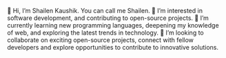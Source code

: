 👋 Hi, I’m Shailen Kaushik. You can call me Shailen.
👀 I’m interested in software development, and contributing to open-source projects.
🌱 I’m currently learning new programming languages, deepening my knowledge of web, and exploring the latest trends in technology.
💞️ I’m looking to collaborate on exciting open-source projects, connect with fellow developers and explore opportunities to contribute to innovative solutions.


<!---
Shailenkaushik/Shailenkaushik is a ✨ special ✨ repository because its `README.md` (this file) appears on your GitHub profile.
You can click the Preview link to take a look at your changes.
--->

